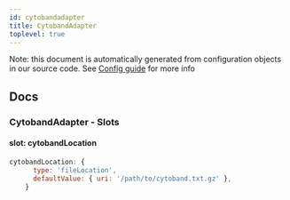 ```yaml
---
id: cytobandadapter
title: CytobandAdapter
toplevel: true
---
```


Note: this document is automatically generated from configuration objects in our
source code. See [Config guide](/docs/config_guide) for more info

## Docs

### CytobandAdapter - Slots

#### slot: cytobandLocation

```js
cytobandLocation: {
      type: 'fileLocation',
      defaultValue: { uri: '/path/to/cytoband.txt.gz' },
    }
```
